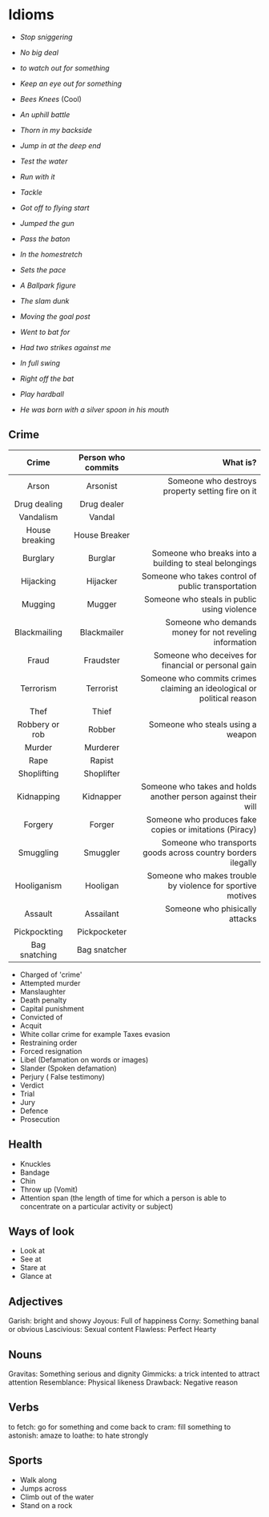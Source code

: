 # Idioms
* _Stop sniggering_
* _No big deal_
* _to watch out for something_
* _Keep an eye out for something_
* _Bees Knees_ (Cool)

* _An uphill battle_
* _Thorn in my backside_

* _Jump in at the deep end_
* _Test the water_
* _Run with it_
* _Tackle_
* _Got off to flying start_
* _Jumped the gun_
* _Pass the baton_
* _In the homestretch_
* _Sets the pace_
* _A Ballpark figure_
* _The slam dunk_
* _Moving the goal post_
* _Went to bat for_
* _Had two strikes against me_
* _In full swing_
* _Right off the bat_
* _Play hardball_



* _He was born with a silver spoon in his mouth_


## Crime

| Crime | Person who commits | What is?
|:---------------------:|:-------------:|-----:|
|    Arson      |      Arsonist      | Someone who destroys property setting fire on it |
|      Drug dealing       |      Drug dealer    |
|       Vandalism       |      Vandal   |
| House breaking | House Breaker | 
| Burglary | Burglar | Someone who breaks into a building to steal belongings |
| Hijacking | Hijacker | Someone who takes control of public transportation |
| Mugging | Mugger | Someone who steals in public using violence |
| Blackmailing | Blackmailer | Someone who demands money for not reveling information |
| Fraud | Fraudster | Someone who deceives for financial or personal gain |
| Terrorism | Terrorist | Someone who commits crimes claiming an ideological or political reason |
| Thef | Thief | |
| Robbery or rob | Robber | Someone who steals using a weapon| 
| Murder | Murderer | |
| Rape | Rapist | |
| Shoplifting | Shoplifter | |
| Kidnapping | Kidnapper | Someone who takes and holds another person against their will |
| Forgery | Forger | Someone who produces fake copies or imitations (Piracy) |
| Smuggling | Smuggler | Someone who transports goods across country borders ilegally | 
| Hooliganism | Hooligan | Someone who makes trouble by violence for sportive motives |
| Assault | Assailant | Someone who phisically attacks |
| Pickpockting | Pickpocketer | |
| Bag snatching | Bag snatcher | |

- Charged of 'crime'
- Attempted murder
- Manslaughter
- Death penalty
- Capital punishment
- Convicted of 
- Acquit 
- White collar crime for example Taxes evasion
- Restraining order
- Forced resignation
- Libel (Defamation on words or images)
- Slander (Spoken defamation)
- Perjury ( False testimony)
- Verdict
- Trial
- Jury
- Defence
- Prosecution


## Health
- Knuckles
- Bandage
- Chin
- Throw up (Vomit)
- Attention span (the length of time for which a person is able to concentrate on a particular activity or subject)

## Ways of look
- Look at
- See at
- Stare at 
- Glance at

## Adjectives
Garish: bright and showy
Joyous: Full of happiness
Corny: Something banal or obvious
Lascivious: Sexual content
Flawless: Perfect
Hearty


## Nouns
Gravitas: Something serious and dignity
Gimmicks: a trick intented to attract attention
Resemblance: Physical likeness
Drawback: Negative reason

## Verbs
to fetch: go for something and come back
to cram: fill something
to astonish: amaze
to loathe: to hate strongly





## Sports

- Walk along
- Jumps across
- Climb out of the water
- Stand on a rock
